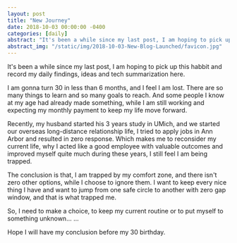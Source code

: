```yaml
---
layout: post
title: "New Journey"
date: 2018-10-03 00:00:00 -0400
categories: [daily]
abstract: "It's been a while since my last post, I am hoping to pick up this habbit and record my daily findings, ideas and tech summarization here.<br>...<br>"
abstract_img: "/static/img/2018-10-03-New-Blog-Launched/favicon.jpg"
---
```


It's been a while since my last post, I am hoping to pick up this habbit and record my daily findings, ideas and tech summarization here.

I am gonna turn 30 in less than 6 months, and I feel I am lost. There are so many things to learn and so many goals to reach. And some people I know at my age had already made something, while I am still working and expecting my monthly payment to keep my life move forward. 

Recently, my husband started his 3 years study in UMich, and we started our overseas long-distance relationship life, I tried to apply jobs in Ann Arbor and resulted in zero response. Which makes me to reconsider my current life, why I acted like a good employee with valuable outcomes and improved myself quite much during these years, I still feel I am being trapped.

The conclusion is that, I am trapped by my comfort zone, and there isn't zero other options, while I choose to ignore them. I want to keep every nice thing I have and want to jump from one safe circle to another with zero gap window, and that is what trapped me.

So, I need to make a choice, to keep my current routine or to put myself to something unknown... ...

Hope I will have my conclusion before my 30 birthday. 
